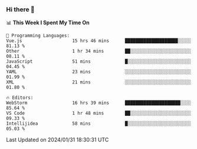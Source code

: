 ### Hi there 👋

<!--
**asdf12303116/asdf12303116** is a ✨ _special_ ✨ repository because its `README.md` (this file) appears on your GitHub profile.

Here are some ideas to get you started:

- 🔭 I’m currently working on ...
- 🌱 I’m currently learning ...
- 👯 I’m looking to collaborate on ...
- 🤔 I’m looking for help with ...
- 💬 Ask me about ...
- 📫 How to reach me: ...
- 😄 Pronouns: ...
- ⚡ Fun fact: ...
-->

<!--START_SECTION:waka-->
📊 **This Week I Spent My Time On** 

```text
💬 Programming Languages: 
Vue.js                   15 hrs 46 mins      ████████████████████░░░░░   81.13 % 
Other                    1 hr 34 mins        ██░░░░░░░░░░░░░░░░░░░░░░░   08.11 % 
JavaScript               51 mins             █░░░░░░░░░░░░░░░░░░░░░░░░   04.45 % 
YAML                     23 mins             ░░░░░░░░░░░░░░░░░░░░░░░░░   01.99 % 
XML                      21 mins             ░░░░░░░░░░░░░░░░░░░░░░░░░   01.80 % 

🔥 Editors: 
WebStorm                 16 hrs 39 mins      █████████████████████░░░░   85.64 % 
VS Code                  1 hr 48 mins        ██░░░░░░░░░░░░░░░░░░░░░░░   09.33 % 
Intellijidea             58 mins             █░░░░░░░░░░░░░░░░░░░░░░░░   05.03 % 
```


 Last Updated on 2024/01/31 18:30:31 UTC
<!--END_SECTION:waka-->
